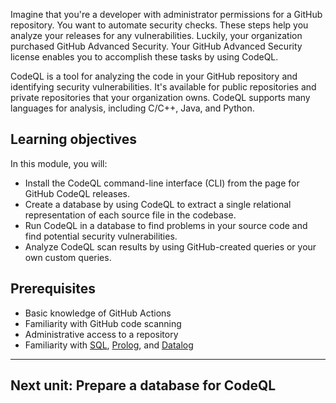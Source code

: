 Imagine that you're a developer with administrator permissions for a GitHub repository. You want to automate security checks. These steps help you analyze your releases for any vulnerabilities. Luckily, your organization purchased GitHub Advanced Security. Your GitHub Advanced Security license enables you to accomplish these tasks by using CodeQL.

CodeQL is a tool for analyzing the code in your GitHub repository and identifying security vulnerabilities. It's available for public repositories and private repositories that your organization owns. CodeQL supports many languages for analysis, including C/C++, Java, and Python.

## Learning objectives

In this module, you will:

-   Install the CodeQL command-line interface (CLI) from the page for GitHub CodeQL releases.
-   Create a database by using CodeQL to extract a single relational representation of each source file in the codebase.
-   Run CodeQL in a database to find problems in your source code and find potential security vulnerabilities.
-   Analyze CodeQL scan results by using GitHub-created queries or your own custom queries.

## Prerequisites

-   Basic knowledge of GitHub Actions
-   Familiarity with GitHub code scanning
-   Administrative access to a repository
-   Familiarity with [SQL](https://en.wikipedia.org/wiki/SQL), [Prolog](https://en.wikipedia.org/wiki/Prolog), and [Datalog](https://en.wikipedia.org/wiki/Datalog)

___

## Next unit: Prepare a database for CodeQL
